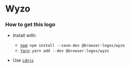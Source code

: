 # Wyzo

### How to get this logo

* Install with:

  * [`npm`](https://www.npmjs.com/): `npm install --save-dev @browser-logos/wyzo`
  * [`Yarn`](https://yarnpkg.com/): `yarn add --dev @browser-logos/wyzo`

* Use [`cdnjs`](https://cdnjs.com/libraries/browser-logos)
